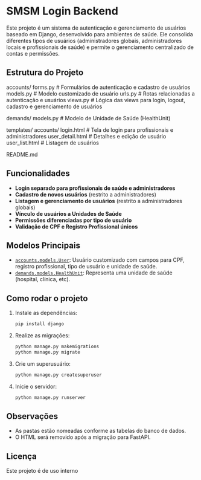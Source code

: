 # SMSM Login Backend

Este projeto é um sistema de autenticação e gerenciamento de usuários baseado em Django, desenvolvido para ambientes de saúde. Ele consolida diferentes tipos de usuários (administradores globais, administradores locais e profissionais de saúde) e permite o gerenciamento centralizado de contas e permissões.

## Estrutura do Projeto

accounts/ forms.py # Formulários de autenticação e cadastro de usuários 
    models.py # Modelo customizado de usuário 
    urls.py # Rotas relacionadas a autenticação e usuários 
    views.py # Lógica das views para login, logout, cadastro e gerenciamento de usuários 

demands/ models.py # Modelo de Unidade de Saúde (HealthUnit) 

templates/ accounts/ login.html # Tela de login para profissionais e administradores 
    user_detail.html # Detalhes e edição de usuário 
    user_list.html # Listagem de usuários 

README.md

## Funcionalidades

- **Login separado para profissionais de saúde e administradores**
- **Cadastro de novos usuários** (restrito a administradores)
- **Listagem e gerenciamento de usuários** (restrito a administradores globais)
- **Vínculo de usuários a Unidades de Saúde**
- **Permissões diferenciadas por tipo de usuário**
- **Validação de CPF e Registro Profissional únicos**

## Modelos Principais

- [`accounts.models.User`](accounts/models.py): Usuário customizado com campos para CPF, registro profissional, tipo de usuário e unidade de saúde.
- [`demands.models.HealthUnit`](demands/models.py): Representa uma unidade de saúde (hospital, clínica, etc).

## Como rodar o projeto

1. Instale as dependências:
    ```sh
    pip install django
    ```
2. Realize as migrações:
    ```sh
    python manage.py makemigrations
    python manage.py migrate
    ```
3. Crie um superusuário:
    ```sh
    python manage.py createsuperuser
    ```
4. Inicie o servidor:
    ```sh
    python manage.py runserver
    ```

## Observações

- As pastas estão nomeadas conforme as tabelas do banco de dados.
- O HTML será removido após a migração para FastAPI.

## Licença

Este projeto é de uso interno